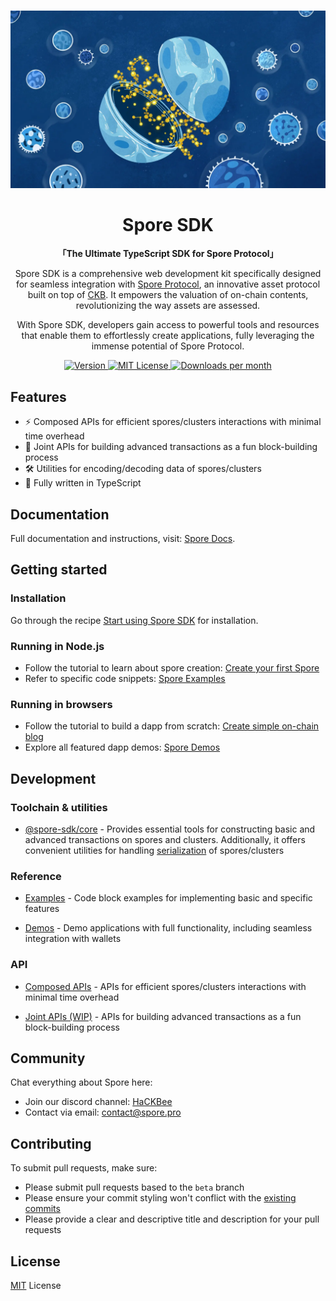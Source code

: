 <br/>

<p align="center">
  <img src="./docs/assets/readme-banner.webp" alt="Spore SDK">
</p>

<h1 align="center">
  Spore SDK
</h1>

<p align="center">
  <b>
    「The Ultimate TypeScript SDK for Spore Protocol」
  </b>
</p>

<p align="center">
  Spore SDK is a comprehensive web development kit specifically designed for seamless integration with <a href="https://github.com/sporeprotocol/spore-contract">Spore Protocol</a>, an innovative asset protocol built on top of <a href="https://github.com/nervosnetwork/ckb">CKB</a>. It empowers the valuation of on-chain contents, revolutionizing the way assets are assessed.
</p>

<p align="center">
  With Spore SDK, developers gain access to powerful tools and resources that enable them to effortlessly create applications, fully leveraging the immense potential of Spore Protocol.
</p>

<p align="center">
  <a href="https://www.npmjs.com/package/@spore-sdk/core">
    <picture>
      <source media="(prefers-color-scheme: dark)" srcset="https://img.shields.io/npm/v/@spore-sdk/core?colorA=21262d&colorB=21262d&style=flat">
      <img src="https://img.shields.io/npm/v/@spore-sdk/core?colorA=f6f8fa&colorB=f6f8fa&style=flat" alt="Version">
    </picture>
  </a>
  <a href="https://github.com/sporeprotocol/spore-sdk/blob/main/LICENSE">
    <picture>
      <source media="(prefers-color-scheme: dark)" srcset="https://img.shields.io/npm/l/@spore-sdk/core?colorA=21262d&colorB=21262d&style=flat">
      <img src="https://img.shields.io/npm/l/@spore-sdk/core?colorA=f6f8fa&colorB=f6f8fa&style=flat" alt="MIT License">
    </picture>
  </a>
  <a href="https://www.npmjs.com/package/@spore-sdk/core">
    <picture>
      <source media="(prefers-color-scheme: dark)" srcset="https://img.shields.io/npm/dm/@spore-sdk/core?colorA=21262d&colorB=21262d&style=flat">
      <img src="https://img.shields.io/npm/dm/@spore-sdk/core?colorA=f6f8fa&colorB=f6f8fa&style=flat" alt="Downloads per month">
    </picture>
  </a>
</p>


## Features

- ⚡ Composed APIs for efficient spores/clusters interactions with minimal time overhead
- 🧩 Joint APIs for building advanced transactions as a fun block-building process
- 🛠️ Utilities for encoding/decoding data of spores/clusters
- 🎹 Fully written in TypeScript


## Documentation

Full documentation and instructions, visit: [Spore Docs](https://docs.spore.pro).


## Getting started

### Installation

Go through the recipe [Start using Spore SDK](./docs/core/setup.md) for installation.

### Running in Node.js

- Follow the tutorial to learn about spore creation: [Create your first Spore](https://docs.spore.pro/tutorials/create-first-spore)
- Refer to specific code snippets: [Spore Examples](./docs/resources/examples.md)

### Running in browsers

- Follow the tutorial to build a dapp from scratch: [Create simple on-chain blog](https://docs.spore.pro/tutorials/create-on-chain-blog)
- Explore all featured dapp demos: [Spore Demos](./docs/resources/demos.md)


## Development

### Toolchain & utilities

- [@spore-sdk/core](./packages/core) - Provides essential tools for constructing basic and advanced transactions on spores and clusters. Additionally, it offers convenient utilities for handling [serialization](https://github.com/nervosnetwork/molecule) of spores/clusters

### Reference

- [Examples](./docs/resources/examples.md) - Code block examples for implementing basic and specific features

- [Demos](./docs/resources/demos.md) - Demo applications with full functionality, including seamless integration with wallets


### API

- [Composed APIs](./docs/core/composed-apis.md) - APIs for efficient spores/clusters interactions with minimal time overhead

- [Joint APIs (WIP)](./docs/core/joint-apis.md) - APIs for building advanced transactions as a fun block-building process
 
 
## Community

Chat everything about Spore here:

- Join our discord channel: [HaCKBee](https://discord.gg/9eufnpZZ8P)
- Contact via email: [contact@spore.pro](mailto:contact@spore.pro)

## Contributing

To submit pull requests, make sure:

- Please submit pull requests based to the `beta` branch
- Please ensure your commit styling won't conflict with the [existing commits](https://github.com/sporeprotocol/spore-sdk/commits)
- Please provide a clear and descriptive title and description for your pull requests

## License

[MIT](./LICENSE) License
